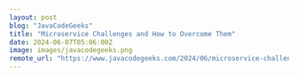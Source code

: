 ```yaml
---
layout: post
blog: "JavaCodeGeeks"
title: "Microservice Challenges and How to Overcome Them"
date: 2024-06-07T05:06:00Z
image: images/javacodegeeks.png
remote_url: "https://www.javacodegeeks.com/2024/06/microservice-challenges-and-how-to-overcome-them.html"
---
```

